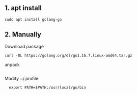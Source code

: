 ## 1. apt install
```
sudo apt install golang-go
```

## 2. Manually
Download package
```
curl -OL https://golang.org/dl/go1.16.7.linux-amd64.tar.gz
```

unpack
```
```


Modify ~/.profile
```
  export PATH=$PATH:/usr/local/go/bin
```